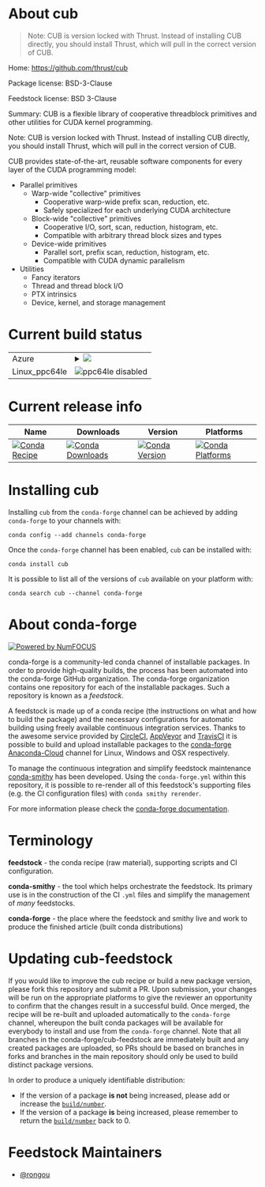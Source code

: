 About cub
=========
> Note: CUB is version locked with Thrust. Instead of installing CUB directly, you should install Thrust, which will pull in
> the correct version of CUB.

Home: https://github.com/thrust/cub

Package license: BSD-3-Clause

Feedstock license: BSD 3-Clause

Summary: CUB is a flexible library of cooperative threadblock primitives and other utilities for CUDA
kernel programming.


Note: CUB is version locked with Thrust. Instead of installing CUB directly, you should install
Thrust, which will pull in the correct version of CUB.

CUB provides state-of-the-art, reusable software components for every layer of the CUDA
programming model:
- Parallel primitives
  - Warp-wide "collective" primitives
    - Cooperative warp-wide prefix scan, reduction, etc.
    - Safely specialized for each underlying CUDA architecture
  - Block-wide "collective" primitives
    - Cooperative I/O, sort, scan, reduction, histogram, etc.
    - Compatible with arbitrary thread block sizes and types
  - Device-wide primitives
    - Parallel sort, prefix scan, reduction, histogram, etc.
    - Compatible with CUDA dynamic parallelism
- Utilities
  - Fancy iterators
  - Thread and thread block I/O
  - PTX intrinsics
  - Device, kernel, and storage management


Current build status
====================


<table>
    
  <tr>
    <td>Azure</td>
    <td>
      <details>
        <summary>
          <a href="https://dev.azure.com/conda-forge/feedstock-builds/_build/latest?definitionId=9819&branchName=master">
            <img src="https://dev.azure.com/conda-forge/feedstock-builds/_apis/build/status/cub-feedstock?branchName=master">
          </a>
        </summary>
        <table>
          <thead><tr><th>Variant</th><th>Status</th></tr></thead>
          <tbody><tr>
              <td>linux</td>
              <td>
                <a href="https://dev.azure.com/conda-forge/feedstock-builds/_build/latest?definitionId=9819&branchName=master">
                  <img src="https://dev.azure.com/conda-forge/feedstock-builds/_apis/build/status/cub-feedstock?branchName=master&jobName=linux&configuration=linux_" alt="variant">
                </a>
              </td>
            </tr><tr>
              <td>osx</td>
              <td>
                <a href="https://dev.azure.com/conda-forge/feedstock-builds/_build/latest?definitionId=9819&branchName=master">
                  <img src="https://dev.azure.com/conda-forge/feedstock-builds/_apis/build/status/cub-feedstock?branchName=master&jobName=osx&configuration=osx_" alt="variant">
                </a>
              </td>
            </tr><tr>
              <td>win</td>
              <td>
                <a href="https://dev.azure.com/conda-forge/feedstock-builds/_build/latest?definitionId=9819&branchName=master">
                  <img src="https://dev.azure.com/conda-forge/feedstock-builds/_apis/build/status/cub-feedstock?branchName=master&jobName=win&configuration=win_" alt="variant">
                </a>
              </td>
            </tr>
          </tbody>
        </table>
      </details>
    </td>
  </tr>
  <tr>
    <td>Linux_ppc64le</td>
    <td>
      <img src="https://img.shields.io/badge/ppc64le-disabled-lightgrey.svg" alt="ppc64le disabled">
    </td>
  </tr>
</table>

Current release info
====================

| Name | Downloads | Version | Platforms |
| --- | --- | --- | --- |
| [![Conda Recipe](https://img.shields.io/badge/recipe-cub-green.svg)](https://anaconda.org/conda-forge/cub) | [![Conda Downloads](https://img.shields.io/conda/dn/conda-forge/cub.svg)](https://anaconda.org/conda-forge/cub) | [![Conda Version](https://img.shields.io/conda/vn/conda-forge/cub.svg)](https://anaconda.org/conda-forge/cub) | [![Conda Platforms](https://img.shields.io/conda/pn/conda-forge/cub.svg)](https://anaconda.org/conda-forge/cub) |

Installing cub
==============

Installing `cub` from the `conda-forge` channel can be achieved by adding `conda-forge` to your channels with:

```
conda config --add channels conda-forge
```

Once the `conda-forge` channel has been enabled, `cub` can be installed with:

```
conda install cub
```

It is possible to list all of the versions of `cub` available on your platform with:

```
conda search cub --channel conda-forge
```


About conda-forge
=================

[![Powered by NumFOCUS](https://img.shields.io/badge/powered%20by-NumFOCUS-orange.svg?style=flat&colorA=E1523D&colorB=007D8A)](http://numfocus.org)

conda-forge is a community-led conda channel of installable packages.
In order to provide high-quality builds, the process has been automated into the
conda-forge GitHub organization. The conda-forge organization contains one repository
for each of the installable packages. Such a repository is known as a *feedstock*.

A feedstock is made up of a conda recipe (the instructions on what and how to build
the package) and the necessary configurations for automatic building using freely
available continuous integration services. Thanks to the awesome service provided by
[CircleCI](https://circleci.com/), [AppVeyor](https://www.appveyor.com/)
and [TravisCI](https://travis-ci.com/) it is possible to build and upload installable
packages to the [conda-forge](https://anaconda.org/conda-forge)
[Anaconda-Cloud](https://anaconda.org/) channel for Linux, Windows and OSX respectively.

To manage the continuous integration and simplify feedstock maintenance
[conda-smithy](https://github.com/conda-forge/conda-smithy) has been developed.
Using the ``conda-forge.yml`` within this repository, it is possible to re-render all of
this feedstock's supporting files (e.g. the CI configuration files) with ``conda smithy rerender``.

For more information please check the [conda-forge documentation](https://conda-forge.org/docs/).

Terminology
===========

**feedstock** - the conda recipe (raw material), supporting scripts and CI configuration.

**conda-smithy** - the tool which helps orchestrate the feedstock.
                   Its primary use is in the construction of the CI ``.yml`` files
                   and simplify the management of *many* feedstocks.

**conda-forge** - the place where the feedstock and smithy live and work to
                  produce the finished article (built conda distributions)


Updating cub-feedstock
======================

If you would like to improve the cub recipe or build a new
package version, please fork this repository and submit a PR. Upon submission,
your changes will be run on the appropriate platforms to give the reviewer an
opportunity to confirm that the changes result in a successful build. Once
merged, the recipe will be re-built and uploaded automatically to the
`conda-forge` channel, whereupon the built conda packages will be available for
everybody to install and use from the `conda-forge` channel.
Note that all branches in the conda-forge/cub-feedstock are
immediately built and any created packages are uploaded, so PRs should be based
on branches in forks and branches in the main repository should only be used to
build distinct package versions.

In order to produce a uniquely identifiable distribution:
 * If the version of a package **is not** being increased, please add or increase
   the [``build/number``](https://conda.io/docs/user-guide/tasks/build-packages/define-metadata.html#build-number-and-string).
 * If the version of a package **is** being increased, please remember to return
   the [``build/number``](https://conda.io/docs/user-guide/tasks/build-packages/define-metadata.html#build-number-and-string)
   back to 0.

Feedstock Maintainers
=====================

* [@rongou](https://github.com/rongou/)

